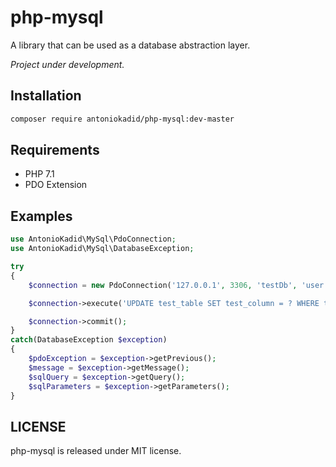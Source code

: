 # php-mysql
A library that can be used as a database abstraction layer.

*Project under development.*

## Installation

```bash
composer require antoniokadid/php-mysql:dev-master
```

## Requirements
* PHP 7.1
* PDO Extension

## Examples

```php
use AntonioKadid\MySql\PdoConnection;
use AntonioKadid\MySql\DatabaseException;

try
{
    $connection = new PdoConnection('127.0.0.1', 3306, 'testDb', 'user', 'pass');

    $connection->execute('UPDATE test_table SET test_column = ? WHERE test_column = ?', ['newValue', 'oldValue']);

    $connection->commit();
}
catch(DatabaseException $exception)
{
    $pdoException = $exception->getPrevious();
    $message = $exception->getMessage();
    $sqlQuery = $exception->getQuery();
    $sqlParameters = $exception->getParameters();
}
```

## LICENSE

php-mysql is released under MIT license.
